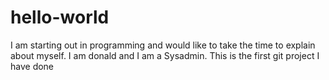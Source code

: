 # hello-world

I am starting out in programming and would like to take the time to explain about myself. I am donald and I am a Sysadmin.
This is the first git project I have done
